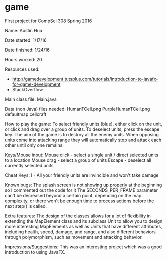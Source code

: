 # game
First project for CompSci 308 Spring 2016

Name: Austin Hua

Date started: 1/17/16

Date finished: 1/24/16

Hours worked: 20

Resources used: 
 - http://gamedevelopment.tutsplus.com/tutorials/introduction-to-javafx-for-game-development
 - StackOverflow

Main class file: 
Main.java

Data (non Java) files needed:
HumanTCell.png
PurpleHumanTCell.png
defaultmap.cellcraft

How to play the game:
To select friendly units (blue), either click on the unit, or click and drag over a group of units.
To deselect units, press the escape key.
The aim of the game is to destroy all the enemy units.
When opposing units come into attacking range they will automatically stop and attack each other until only one remains.


Keys/Mouse input:
Mouse click - select a single unit / direct selected units to a location
Mouse drag - select a group of units
Escape - deselect all currently selected units

Cheat Keys:
I - All your friendly units are invincible and won't take damage

Known bugs:
The splash screen is not showing up properly at the beginning so I commented out the code for it
The SECONDS_PER_FRAME parameter can't be decreased beyond a certain point, depending on the map complexity, or there won't be enough time to process actions before the next step() is called.

Extra features:
The design of the classes allows for a lot of flexibility in extending the MapElement class and its subclass Unit to allow you to design more interesting MapElements as well as Units that have different attributes, including health, speed, damage, and range, and also different behaviors through polymorphism, such as movement and attacking behavior. 

Impressions/Suggestions:
This was an interesting project which was a good introduction to using JavaFX.
